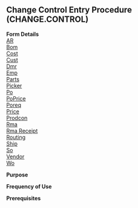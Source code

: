 ##  Change Control Entry Procedure (CHANGE.CONTROL)

<PageHeader />

**Form Details**  
[ AR ](CHANGE-CONTROL-1/README.md)   
[ Bom ](CHANGE-CONTROL-2/README.md)   
[ Cost ](CHANGE-CONTROL-3/README.md)   
[ Cust ](CHANGE-CONTROL-4/README.md)   
[ Dmr ](CHANGE-CONTROL-5/README.md)   
[ Emp ](CHANGE-CONTROL-6/README.md)   
[ Parts ](CHANGE-CONTROL-7/README.md)   
[ Picker ](CHANGE-CONTROL-8/README.md)   
[ Po ](CHANGE-CONTROL-9/README.md)   
[ PoPrice ](CHANGE-CONTROL-10/README.md)   
[ Poreq ](CHANGE-CONTROL-11/README.md)   
[ Price ](CHANGE-CONTROL-12/README.md)   
[ Prodcon ](CHANGE-CONTROL-13/README.md)   
[ Rma ](CHANGE-CONTROL-14/README.md)   
[ Rma Receipt ](CHANGE-CONTROL-15/README.md)   
[ Routing ](CHANGE-CONTROL-16/README.md)   
[ Ship ](CHANGE-CONTROL-17/README.md)   
[ So ](CHANGE-CONTROL-18/README.md)   
[ Vendor ](CHANGE-CONTROL-19/README.md)   
[ Wo ](CHANGE-CONTROL-20/README.md)   

**Purpose**  

**Frequency of Use**  

**Prerequisites**  

<badge text= "Version 8.10.57" vertical="middle" />

<PageFooter />